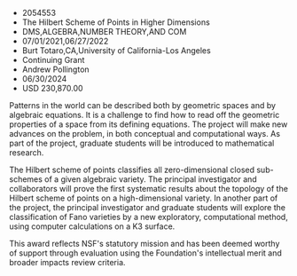 
* 2054553
* The Hilbert Scheme of Points in Higher Dimensions
* DMS,ALGEBRA,NUMBER THEORY,AND COM
* 07/01/2021,06/27/2022
* Burt Totaro,CA,University of California-Los Angeles
* Continuing Grant
* Andrew Pollington
* 06/30/2024
* USD 230,870.00

Patterns in the world can be described both by geometric spaces and by algebraic
equations. It is a challenge to find how to read off the geometric properties of
a space from its defining equations. The project will make new advances on the
problem, in both conceptual and computational ways. As part of the project,
graduate students will be introduced to mathematical research.

The Hilbert scheme of points classifies all zero-dimensional closed sub-schemes
of a given algebraic variety. The principal investigator and collaborators will
prove the first systematic results about the topology of the Hilbert scheme of
points on a high-dimensional variety. In another part of the project, the
principal investigator and graduate students will explore the classification of
Fano varieties by a new exploratory, computational method, using computer
calculations on a K3 surface.

This award reflects NSF's statutory mission and has been deemed worthy of
support through evaluation using the Foundation's intellectual merit and broader
impacts review criteria.
